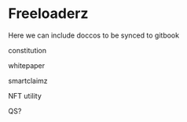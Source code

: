 # Freeloaderz
Here we can include doccos to be synced to gitbook

constitution

whitepaper

smartclaimz 

NFT utility

QS?
